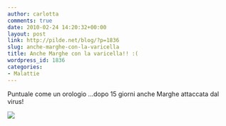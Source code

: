 ```yaml
---
author: carlotta
comments: true
date: 2010-02-24 14:20:32+00:00
layout: post
link: http://pilde.net/blog/?p=1836
slug: anche-marghe-con-la-varicella
title: Anche Marghe con la varicella!! :(
wordpress_id: 1836
categories:
- Malattie
---
```


Puntuale come un orologio ...dopo 15 giorni anche Marghe attaccata dal virus!

![]({{baseurl}}/uploads/2010/02/marghe_varicella.jpg)




